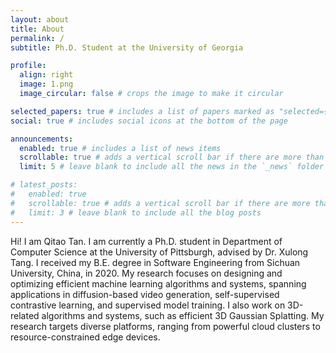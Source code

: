 ```yaml
---
layout: about
title: About
permalink: /
subtitle: Ph.D. Student at the University of Georgia

profile:
  align: right
  image: 1.png
  image_circular: false # crops the image to make it circular

selected_papers: true # includes a list of papers marked as "selected={true}"
social: true # includes social icons at the bottom of the page

announcements:
  enabled: true # includes a list of news items
  scrollable: true # adds a vertical scroll bar if there are more than 3 news items
  limit: 5 # leave blank to include all the news in the `_news` folder

# latest_posts:
#   enabled: true
#   scrollable: true # adds a vertical scroll bar if there are more than 3 new posts items
#   limit: 3 # leave blank to include all the blog posts
---
```


Hi! I am Qitao Tan. I am currently a Ph.D. student in Department of Computer Science at the University of Pittsburgh, advised by Dr. Xulong Tang. I received my B.E. degree in Software Engineering from Sichuan University, China, in 2020. My research focuses on designing and optimizing efficient machine learning algorithms and systems, spanning applications in diffusion-based video generation, self-supervised contrastive learning, and supervised model training. I also work on 3D-related algorithms and systems, such as efficient 3D Gaussian Splatting. My research targets diverse platforms, ranging from powerful cloud clusters to resource-constrained edge devices.
